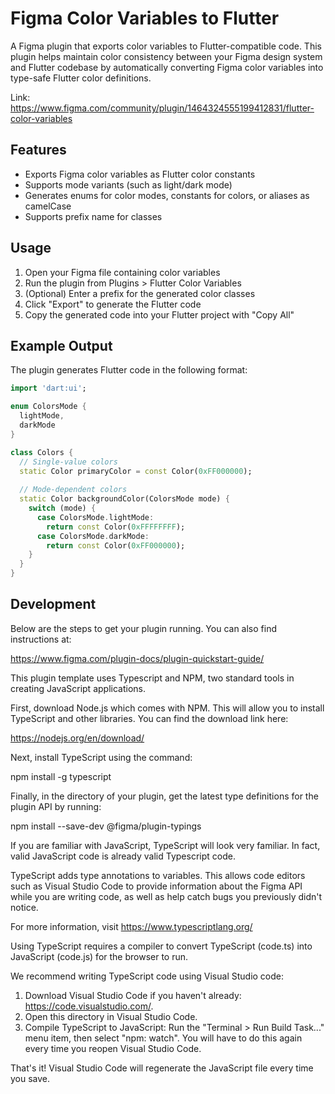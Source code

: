 # Figma Color Variables to Flutter

A Figma plugin that exports color variables to Flutter-compatible code. This
plugin helps maintain color consistency between your Figma design system and
Flutter codebase by automatically converting Figma color variables into
type-safe Flutter color definitions.

Link: https://www.figma.com/community/plugin/1464324555199412831/flutter-color-variables

## Features

- Exports Figma color variables as Flutter color constants
- Supports mode variants (such as light/dark mode)
- Generates enums for color modes, constants for colors, or aliases as camelCase
- Supports prefix name for classes

## Usage

1. Open your Figma file containing color variables
2. Run the plugin from Plugins > Flutter Color Variables
3. (Optional) Enter a prefix for the generated color classes
4. Click "Export" to generate the Flutter code
5. Copy the generated code into your Flutter project with "Copy All"

## Example Output

The plugin generates Flutter code in the following format:

```dart
import 'dart:ui';

enum ColorsMode {
  lightMode,
  darkMode
}

class Colors {
  // Single-value colors
  static Color primaryColor = const Color(0xFF000000);
  
  // Mode-dependent colors
  static Color backgroundColor(ColorsMode mode) {
    switch (mode) {
      case ColorsMode.lightMode:
        return const Color(0xFFFFFFFF);
      case ColorsMode.darkMode:
        return const Color(0xFF000000);
    }
  }
}
```

## Development

Below are the steps to get your plugin running. You can also find instructions at:

  https://www.figma.com/plugin-docs/plugin-quickstart-guide/

This plugin template uses Typescript and NPM, two standard tools in creating JavaScript applications.

First, download Node.js which comes with NPM. This will allow you to install TypeScript and other
libraries. You can find the download link here:

  https://nodejs.org/en/download/

Next, install TypeScript using the command:

  npm install -g typescript

Finally, in the directory of your plugin, get the latest type definitions for the plugin API by running:

  npm install --save-dev @figma/plugin-typings

If you are familiar with JavaScript, TypeScript will look very familiar. In fact, valid JavaScript code
is already valid Typescript code.

TypeScript adds type annotations to variables. This allows code editors such as Visual Studio Code
to provide information about the Figma API while you are writing code, as well as help catch bugs
you previously didn't notice.

For more information, visit https://www.typescriptlang.org/

Using TypeScript requires a compiler to convert TypeScript (code.ts) into JavaScript (code.js)
for the browser to run.

We recommend writing TypeScript code using Visual Studio code:

1. Download Visual Studio Code if you haven't already: https://code.visualstudio.com/.
2. Open this directory in Visual Studio Code.
3. Compile TypeScript to JavaScript: Run the "Terminal > Run Build Task..." menu item,
    then select "npm: watch". You will have to do this again every time
    you reopen Visual Studio Code.

That's it! Visual Studio Code will regenerate the JavaScript file every time you save.
